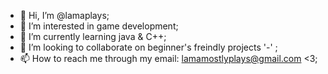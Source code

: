 - 👋 Hi, I’m @lamaplays;
- 👀 I’m interested in game development;
- 🌱 I’m currently learning java & C++;
- 💞️ I’m looking to collaborate on beginner's freindly projects '-'   ;
- 📫 How to reach me through my email: lamamostlyplays@gmail.com <3;

<!---
lamaplays/lamaplays is a ✨ special ✨ repository because its `README.md` (this file) appears on your GitHub profile.
You can click the Preview link to take a look at your changes.
--->
  
